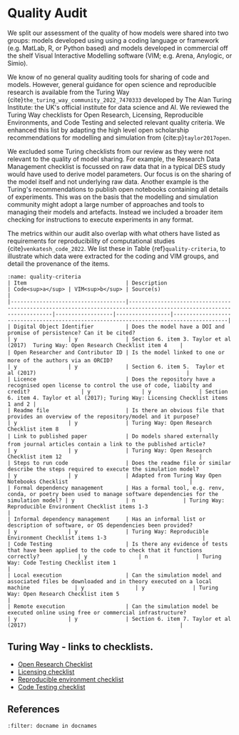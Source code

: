# Quality Audit


We split our assessment of the quality of how models were shared into two groups: models developed using using a coding language or framework (e.g. MatLab, R, or Python based) and models developed in commercial off the shelf Visual Interactive Modelling software (VIM; e.g. Arena, Anylogic, or Simio).  

We know of no general quality auditing tools for sharing of code and models. However, general guidance for open science and reproducible research is available from the Turing Way {cite}`the_turing_way_community_2022_7470333` developed by The Alan Turing Institute: the UK's official institute for data science and AI. We reviewed the Turing Way checklists for Open Research, Licensing, Reproducible Environments, and Code Testing and selected relevant quality criteria.  We enhanced this list by adapting the high level open scholarship recommendations for modelling and simulation from {cite:p}`taylor2017open`.

We excluded some Turing checklists from our review as they were not relevant to the quality of model sharing.  For example, the Research Data Management checklist is focussed on raw data that in a typical DES study would have used to derive model parameters.  Our focus is on the sharing of the model itself and not underlying raw data. Another example is the Turing's recommendations to publish open notebooks containing all details of experiments. This was on the basis that the modelling and simulation community might adopt a large number of approaches and tools to managing their models and artefacts. Instead we included a broader item checking for instructions to execute experiments in any format.

The metrics within our audit also overlap with what others have listed as requirements for reproducibility of computational studies {cite}`venkatesh_code_2022`.  We list these in Table {ref}`quality-criteria`, to illustrate which data were extracted for the coding and VIM groups, and detail the provenance of the items.

```{table} Quality Audit: Metrics and Sources.
:name: quality-criteria
| Item                               | Description                                                                                                        | Code<sup>a</sup> | VIM<sup>b</sup> | Source(s)                                                                             |
|------------------------------------|--------------------------------------------------------------------------------------------------------------------|------------------|-----------------|---------------------------------------------------------------------------------------|
| Digital Object Identifier          | Does the model have a DOI and promise of persistence? Can it be cited?                                             | y                | y               | Section 6. item 3. Taylor et al (2017)  Turing Way: Open Research Checklist item 4    |
| Open Researcher and Contributor ID | Is the model linked to one or more of the authors via an ORCID?                                                    | y                | y               | Section 6. item 5.  Taylor et al (2017)                                               |
| Licence                            | Does the repository have a recognised open license to control the use of code, liabilty and credit?                | y                | y               | Section 6. item 4. Taylor et al (2017); Turing Way: Licensing Checklist items 1 and 2 |
| Readme file                        | Is there an obvious file that provides an overview of the repository/model and it purpose?                         | y                | y               | Turing Way: Open Research Checklist item 8                                            |
| Link to published paper            | Do models shared externally from journal articles contain a link to the published article?                         | y                | y               | Turing Way: Open Research Checklist item 12                                           |
| Steps to run code                  | Does the readme file or similar describe the steps required to execute the simulation model?                       | y                | y               | Adapted from Turing Way Open Notebooks Checklist                                      |
| Formal dependency management       | Has a formal tool, e.g. renv, conda, or poetry been used to manage software dependencies for the simulation model? | y                | n               | Turing Way: Reproducible Environment Checklist items 1-3                              |
| Informal dependency management     | Has an informal list or description of software, or OS dependencies been provided?                                 | y                | y               | Turing Way: Reproducible Environment Checklist items 1-3                              |
| Code Testing                       | Is there any evidence of tests that have been applied to the code to check that it functions correctly?            | y                | n               | Turing Way: Code Testing Checklist item 1                                             |
| Local execution                    | Can the simulation model and associated files be downloaded and in theory executed on a local machine              | y                | y               | Turing Way: Open Research Checklist item 5                                            |
| Remote execution                   | Can the simulation model be executed online using free or commercial infrastructure?                               | y                | y               | Section 6. item 7. Taylor et al (2017)                                                |
```

## Turing Way - links to checklists.

* [Open Research Checklist](https://the-turing-way.netlify.app/reproducible-research/open/open-checklist.html)
* [Licensing checklist](https://the-turing-way.netlify.app/reproducible-research/licensing/licensing-checklist.html)
* [Reproducible environment checklist](https://the-turing-way.netlify.app/reproducible-research/renv/renv-resources.html)
* [Code Testing checklist](https://the-turing-way.netlify.app/reproducible-research/testing/testing-checklist.html)


## References

```{bibliography}
:filter: docname in docnames
```